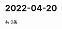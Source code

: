 # 2022-04-20
  共 0条

  <!-- BEGIN -->
  <!-- 最后更新时间Wed Apr 20 2022 15:07:38 GMT+0000 (Coordinated Universal Time) -->
  
  <!-- END -->
  
  